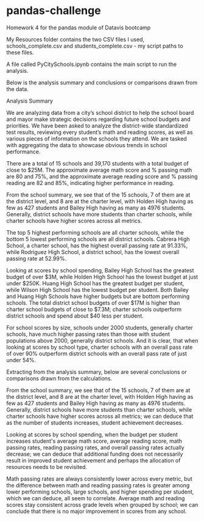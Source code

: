 # pandas-challenge
Homework 4 for the pandas module of Datavis bootcamp

My Resources folder contains the two CSV files I used, schools_complete.csv and students_complete.csv - my script paths to these files.

A file called PyCitySchools.ipynb contains the main script to run the analysis. 

Below is the analysis summary and conclusions or comparisons drawn from the data.

Analysis Summary

We are analyzing data from a city’s school district to help the school board and mayor make strategic decisions regarding future school budgets and priorities. We have been asked to analyze the district-wide standardized test results, reviewing every student’s math and reading scores, as well as various pieces of information on the schools they attend. We are tasked with aggregating the data to showcase obvious trends in school performance.  

There are a total of 15 schools and 39,170 students with a total budget of close to $25M. The approximate average math score and % passing math are 80 and 75%, and the approximate average reading score and % passing reading are 82 and 85%, indicating higher performance in reading.

From the school summary, we see that of the 15 schools, 7 of them are at the district level, and 8 are at the charter level, with Holden High having as few as 427 students and Bailey High having as many as 4976 students. Generally, district schools have more students than charter schools, while charter schools have higher scores across all metrics.

The top 5 highest performing schools are all charter schools, while the bottom 5 lowest performing schools are all district schools. Cabrera High School, a charter school, has the highest overall passing rate at 91.33%, while Rodriguez High School, a district school, has the lowest overall passing rate at 52.99%.

Looking at scores by school spending, Bailey High School has the greatest budget of over $3M, while Holden High School has the lowest budget at just under $250K. Huang High School has the greatest budget per student, while Wilson High School has the lowest budget per student. Both Bailey and Huang High Schools have higher budgets but are bottom performing schools. The total district school budgets of over $17M is higher than charter school budgets of close to $7.3M; charter schools outperform district schools and spend about $40 less per student. 

For school scores by size, schools under 2000 students, generally charter schools, have much higher passing rates than those with student populations above 2000, generally district schools. And it is clear, that when looking at scores by school type, charter schools with an overall pass rate of over 90% outperform district schools with an overall pass rate of just under 54%.

Extracting from the analysis summary, below are several conclusions or comparisons drawn from the calculations.

From the school summary, we see that of the 15 schools, 7 of them are at the district level, and 8 are at the charter level, with Holden High having as few as 427 students and Bailey High having as many as 4976 students. Generally, district schools have more students than charter schools, while charter schools have higher scores across all metrics; we can deduce that as the number of students increases, student achievement decreases.

Looking at scores by school spending, when the budget per student increases student's average math score, average reading score, math passing rates, reading passing rates, and overall passing rates actually decrease; we can deduce that additional funding does not necessarily result in improved student achievement and perhaps the allocation of resources needs to be revisited.

Math passing rates are always consistently lower across every metric, but the difference between math and reading passing rates is greater among lower performing schools, large schools, and higher spending per student, which we can deduce, all seem to correlate. Average math and reading scores stay consistent across grade levels when grouped by school; we can conclude that there is no major improvement in scores from any school.
